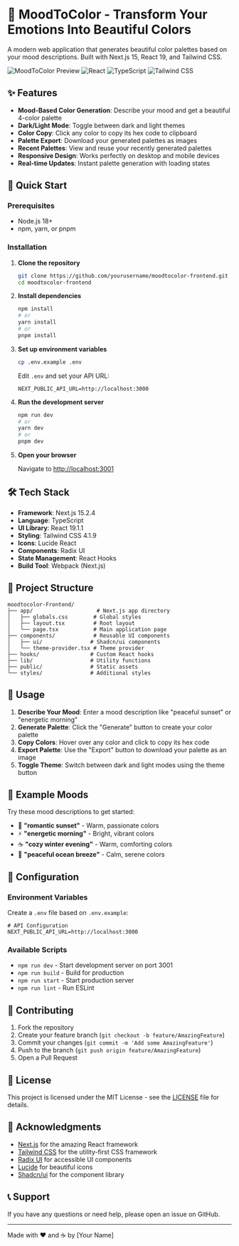 # 🎨 MoodToColor - Transform Your Emotions Into Beautiful Colors

A modern web application that generates beautiful color palettes based on your mood descriptions. Built with Next.js 15, React 19, and Tailwind CSS.

![MoodToColor Preview](https://img.shields.io/badge/Next.js-15.2.4-black?style=for-the-badge&logo=next.js)
![React](https://img.shields.io/badge/React-19.1.1-blue?style=for-the-badge&logo=react)
![TypeScript](https://img.shields.io/badge/TypeScript-5.0-blue?style=for-the-badge&logo=typescript)
![Tailwind CSS](https://img.shields.io/badge/Tailwind_CSS-4.1.9-38B2AC?style=for-the-badge&logo=tailwind-css)

## ✨ Features

- **Mood-Based Color Generation**: Describe your mood and get a beautiful 4-color palette
- **Dark/Light Mode**: Toggle between dark and light themes
- **Color Copy**: Click any color to copy its hex code to clipboard
- **Palette Export**: Download your generated palettes as images
- **Recent Palettes**: View and reuse your recently generated palettes
- **Responsive Design**: Works perfectly on desktop and mobile devices
- **Real-time Updates**: Instant palette generation with loading states

## 🚀 Quick Start

### Prerequisites

- Node.js 18+ 
- npm, yarn, or pnpm

### Installation

1. **Clone the repository**
   ```bash
   git clone https://github.com/yourusername/moodtocolor-frontend.git
   cd moodtocolor-frontend
   ```

2. **Install dependencies**
   ```bash
   npm install
   # or
   yarn install
   # or
   pnpm install
   ```

3. **Set up environment variables**
   ```bash
   cp .env.example .env
   ```
   
   Edit `.env` and set your API URL:
   ```env
   NEXT_PUBLIC_API_URL=http://localhost:3000
   ```

4. **Run the development server**
   ```bash
   npm run dev
   # or
   yarn dev
   # or
   pnpm dev
   ```

5. **Open your browser**
   
   Navigate to [http://localhost:3001](http://localhost:3001)

## 🛠️ Tech Stack

- **Framework**: Next.js 15.2.4
- **Language**: TypeScript
- **UI Library**: React 19.1.1
- **Styling**: Tailwind CSS 4.1.9
- **Icons**: Lucide React
- **Components**: Radix UI
- **State Management**: React Hooks
- **Build Tool**: Webpack (Next.js)

## 📁 Project Structure

```
moodtocolor-Frontend/
├── app/                    # Next.js app directory
│   ├── globals.css        # Global styles
│   ├── layout.tsx         # Root layout
│   └── page.tsx           # Main application page
├── components/            # Reusable UI components
│   ├── ui/               # Shadcn/ui components
│   └── theme-provider.tsx # Theme provider
├── hooks/                # Custom React hooks
├── lib/                  # Utility functions
├── public/               # Static assets
└── styles/               # Additional styles
```

## 🎯 Usage

1. **Describe Your Mood**: Enter a mood description like "peaceful sunset" or "energetic morning"
2. **Generate Palette**: Click the "Generate" button to create your color palette
3. **Copy Colors**: Hover over any color and click to copy its hex code
4. **Export Palette**: Use the "Export" button to download your palette as an image
5. **Toggle Theme**: Switch between dark and light modes using the theme button

## 🎨 Example Moods

Try these mood descriptions to get started:
- 🌅 **"romantic sunset"** - Warm, passionate colors
- ⚡ **"energetic morning"** - Bright, vibrant colors  
- ☕ **"cozy winter evening"** - Warm, comforting colors
- 🌊 **"peaceful ocean breeze"** - Calm, serene colors

## 🔧 Configuration

### Environment Variables

Create a `.env` file based on `.env.example`:

```env
# API Configuration
NEXT_PUBLIC_API_URL=http://localhost:3000
```

### Available Scripts

- `npm run dev` - Start development server on port 3001
- `npm run build` - Build for production
- `npm run start` - Start production server
- `npm run lint` - Run ESLint

## 🤝 Contributing

1. Fork the repository
2. Create your feature branch (`git checkout -b feature/AmazingFeature`)
3. Commit your changes (`git commit -m 'Add some AmazingFeature'`)
4. Push to the branch (`git push origin feature/AmazingFeature`)
5. Open a Pull Request

## 📝 License

This project is licensed under the MIT License - see the [LICENSE](LICENSE) file for details.

## 🙏 Acknowledgments

- [Next.js](https://nextjs.org/) for the amazing React framework
- [Tailwind CSS](https://tailwindcss.com/) for the utility-first CSS framework
- [Radix UI](https://www.radix-ui.com/) for accessible UI components
- [Lucide](https://lucide.dev/) for beautiful icons
- [Shadcn/ui](https://ui.shadcn.com/) for the component library

## 📞 Support

If you have any questions or need help, please open an issue on GitHub.

---

Made with ❤️ and ☕ by [Your Name] 